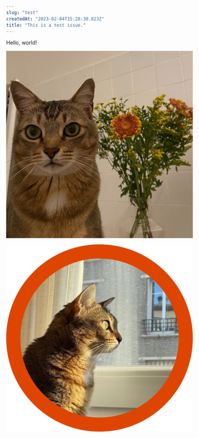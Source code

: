 ```yaml
---
slug: "test"
createdAt: "2023-02-04T15:28:30.823Z"
title: "This is a test issue."
---
```


Hello, world!

![IMG_8640](./216828317-f11b77f7-c2cf-4488-af17-9172390b0e32.JPG "Sorok with flowers")

![DSCF4745 6 (1)](./216828324-93d7c7ca-860a-4d01-b5ff-4f484789e524.png "Sorok looking out the window")